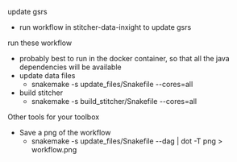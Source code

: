 
update gsrs
* run workflow in stitcher-data-inxight to update gsrs

run these workflow
* probably best to run in the docker container, so that all the java dependencies will be available
* update data files
  * snakemake -s update_files/Snakefile --cores=all
* build stitcher
  * snakemake -s build_stitcher/Snakefile --cores=all

Other tools for your toolbox
* Save a png of the workflow
  * snakemake -s update_files/Snakefile --dag | dot -T png > workflow.png
